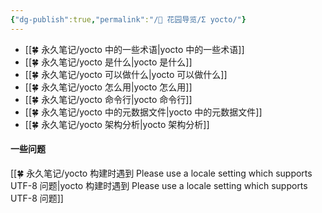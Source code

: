 ```yaml
---
{"dg-publish":true,"permalink":"/🌱 花园导览/Σ yocto/"}
---
```



- [[🍀 永久笔记/yocto 中的一些术语\|yocto 中的一些术语]]
- [[🍀 永久笔记/yocto 是什么\|yocto 是什么]]
- [[🍀 永久笔记/yocto 可以做什么\|yocto 可以做什么]]
- [[🍀 永久笔记/yocto 怎么用\|yocto 怎么用]]
- [[🍀 永久笔记/yocto 命令行\|yocto 命令行]]
- [[🍀 永久笔记/yocto 中的元数据文件\|yocto 中的元数据文件]]
- [[🍀 永久笔记/yocto 架构分析\|yocto 架构分析]]

#### 一些问题

[[🍀 永久笔记/yocto 构建时遇到 Please use a locale setting which supports UTF-8 问题\|yocto 构建时遇到 Please use a locale setting which supports UTF-8 问题]]

